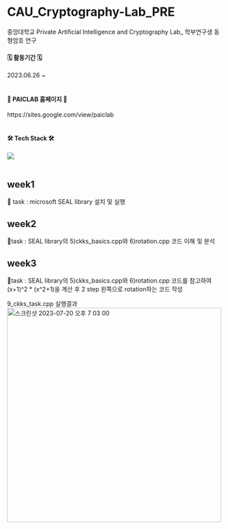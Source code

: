 # CAU_Cryptography-Lab_PRE
중앙대학교 Private Artificial Intelligence and Cryptography Lab_ 학부연구생
동형암호 연구

<h4><b>🗓️ 활동기간 🗓️</b></h4>
2023.06.26 ~ 
<br/><br/>

<h4><b> 🔗 PAICLAB 홈페이지 🔗</b></h4>  
https://sites.google.com/view/paiclab 
<br/><br/>


<h4><b>🛠 Tech Stack 🛠</b></h4>
<img src="https://img.shields.io/badge/c++-00599C?style=flat-square&logo=c%2B%2B&logoColor=white"/></a> 
<br/><br/>

## week1
📃 task : microsoft SEAL library 설치 및 실행

## week2
📃task : SEAL library의 5)ckks_basics.cpp와 6)rotation.cpp 코드 이해 및 분석

## week3
📃task : SEAL library의 5)ckks_basics.cpp와 6)rotation.cpp 코드를 참고하여 (x+1)^2 * (x^2+1)을 계산 후 2 step 왼쪽으로 rotation하는 코드 작성

9_ckks_task.cpp 실행결과
<img width="500" alt="스크린샷 2023-07-20 오후 7 03 00" src="https://github.com/JooHyeonKim/CAU_Cryptography-Lab_PRE/assets/56497471/385f34bd-6af4-457c-a915-1239f7e3745c">

